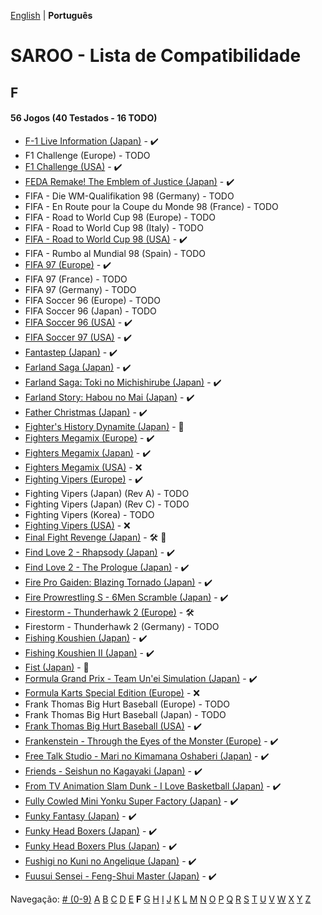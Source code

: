 [English](../en-us/F.md) | **Português**

# SAROO - Lista de Compatibilidade

## F

#### 56 Jogos (40 Testados - 16 TODO)

- [F-1 Live Information (Japan)](../../../Regions/Retails/Japan/GS-9035/01/README.md) - :heavy_check_mark:
- F1 Challenge (Europe) - TODO
- [F1 Challenge (USA)](../../../Regions/Retails/USA/MK-81206/01/README.md) - :heavy_check_mark:
- [FEDA Remake! The Emblem of Justice (Japan)](../../../Regions/Retails/Japan/T-21001G/01/README.md) - :heavy_check_mark:
- FIFA - Die WM-Qualifikation 98 (Germany) - TODO
- FIFA - En Route pour la Coupe du Monde 98 (France) - TODO
- FIFA - Road to World Cup 98 (Europe) - TODO
- FIFA - Road to World Cup 98 (Italy) - TODO
- [FIFA - Road to World Cup 98 (USA)](../../../Regions/Retails/USA/T-5025H/01/README.md) - :heavy_check_mark:
- FIFA - Rumbo al Mundial 98 (Spain) - TODO
- [FIFA 97 (Europe)](../../../Regions/Retails/Europe/T-5017H/01/README.md) - :heavy_check_mark:
- FIFA 97 (France) - TODO
- FIFA 97 (Germany) - TODO
- FIFA Soccer 96 (Europe) - TODO
- FIFA Soccer 96 (Japan) - TODO
- [FIFA Soccer 96 (USA)](../../../Regions/Retails/USA/T-5003H/01/README.md) - :heavy_check_mark:
- [FIFA Soccer 97 (USA)](../../../Regions/Retails/USA/T-5017H/01/README.md) - :heavy_check_mark:
- [Fantastep (Japan)](../../../Regions/Retails/Japan/T-5710G/01/README.md) - :heavy_check_mark:
- [Farland Saga (Japan)](../../../Regions/Retails/Japan/T-32507G/01/README.md) - :heavy_check_mark:
- [Farland Saga: Toki no Michishirube (Japan)](../../../Regions/Retails/Japan/T-32511G/01/README.md) - :heavy_check_mark:
- [Farland Story: Habou no Mai (Japan)](../../../Regions/Retails/Japan/T-32505G/01/README.md) - :heavy_check_mark:
- [Father Christmas (Japan)](../../../Regions/Retails/Japan/T-18504G/01/README.md) - :heavy_check_mark:
- [Fighter's History Dynamite (Japan)](../../../Regions/Retails/Japan/GS-9107/README.md) - :100:
- [Fighters Megamix (Europe)](../../../Regions/Retails/Europe/MK-81073/01/README.md) - :heavy_check_mark:
- [Fighters Megamix (Japan)](../../../Regions/Retails/Japan/GS-9126/01/README.md) - :heavy_check_mark:
- [Fighters Megamix (USA)](../../../Regions/Retails/USA/MK-81073/01/README.md) - :x:
- [Fighting Vipers (Europe)](../../../Regions/Retails/Europe/MK-81041/01/README.md) - :heavy_check_mark:
- Fighting Vipers (Japan) (Rev A) - TODO
- Fighting Vipers (Japan) (Rev C) - TODO
- Fighting Vipers (Korea) - TODO
- [Fighting Vipers (USA)](../../../Regions/Retails/USA/MK-81041/01/README.md) - :x:
- [Final Fight Revenge (Japan)](../../../Regions/Retails/Japan/T-1248G/README.md) - :hammer_and_wrench: :checkered_flag:
- [Find Love 2 - Rhapsody (Japan)](../../../Regions/Retails/Japan/T-34605G/01/README.md) - :heavy_check_mark:
- [Find Love 2 - The Prologue (Japan)](../../../Regions/Retails/Japan/T-34604G/01/README.md) - :heavy_check_mark:
- [Fire Pro Gaiden: Blazing Tornado (Japan)](../../../Regions/Retails/Japan/T-4302G/01/README.md) - :heavy_check_mark:
- [Fire Prowrestling S - 6Men Scramble (Japan)](../../../Regions/Retails/Japan/T-4308G/01/README.md) - :heavy_check_mark:
- [Firestorm - Thunderhawk 2 (Europe)](../../../Regions/Retails/Europe/T-11501H00/01/README.md) - :hammer_and_wrench:
- Firestorm - Thunderhawk 2 (Germany) - TODO
- [Fishing Koushien (Japan)](../../../Regions/Retails/Japan/T-24901G/01/README.md) - :heavy_check_mark:
- [Fishing Koushien II (Japan)](../../../Regions/Retails/Japan/T-24904G/01/README.md) - :heavy_check_mark:
- [Fist (Japan)](../../../Regions/Retails/Japan/T-15015G/README.md) - :100:
- [Formula Grand Prix - Team Un'ei Simulation (Japan)](../../../Regions/Retails/Japan/T-7309G/01/README.md) - :heavy_check_mark:
- [Formula Karts Special Edition (Europe)](../../../Regions/Retails/Europe/MK-81282/01/README.md) - :x:
- Frank Thomas Big Hurt Baseball (Europe) - TODO
- Frank Thomas Big Hurt Baseball (Japan) - TODO
- [Frank Thomas Big Hurt Baseball (USA)](../../../Regions/Retails/USA/T-8138H/01/README.md) - :heavy_check_mark:
- [Frankenstein - Through the Eyes of the Monster (Europe)](../../../Regions/Retails/Europe/T-12511H/01/README.md) - :heavy_check_mark:
- [Free Talk Studio - Mari no Kimamana Oshaberi (Japan)](../../../Regions/Retails/Japan/T-20504G/01/README.md) - :heavy_check_mark:
- [Friends - Seishun no Kagayaki (Japan)](../../../Regions/Retails/Japan/T-20109G/01/README.md) - :heavy_check_mark:
- [From TV Animation Slam Dunk - I Love Basketball (Japan)](../../../Regions/Retails/Japan/T-13301G/01/README.md) - :heavy_check_mark:
- [Fully Cowled Mini Yonku Super Factory (Japan)](../../../Regions/Retails/Japan/T-26407G/01/README.md) - :heavy_check_mark:
- [Funky Fantasy (Japan)](../../../Regions/Retails/Japan/T-20002G/01/README.md) - :heavy_check_mark:
- [Funky Head Boxers (Japan)](../../../Regions/Retails/Japan/T-20003G/01/README.md) - :heavy_check_mark:
- [Funky Head Boxers Plus (Japan)](../../../Regions/Retails/Japan/T-20004G/01/README.md) - :heavy_check_mark:
- [Fushigi no Kuni no Angelique (Japan)](../../../Regions/Retails/Japan/T-7634G/01/README.md) - :heavy_check_mark:
- [Fuusui Sensei - Feng-Shui Master (Japan)](../../../Regions/Retails/Japan/T-21701G/01/README.md) - :heavy_check_mark:

Navegação:
[# (0-9)](./09.md) [A](./A.md) [B](./B.md) [C](./C.md) [D](./D.md) [E](./E.md) **F** [G](./G.md) [H](./H.md) [I](./I.md) [J](./J.md) [K](./K.md) [L](./L.md) [M](./M.md) [N](./N.md) [O](./O.md) [P](./P.md) [Q](./Q.md) [R](./R.md) [S](./S.md) [T](./T.md) [U](./U.md) [V](./V.md) [W](./W.md) [X](./X.md) [Y](./Y.md) [Z](./Z.md)
